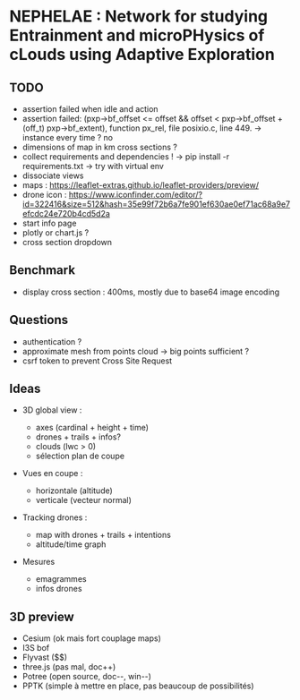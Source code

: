 # NEPHELAE : Network for studying Entrainment and microPHysics of cLouds using Adaptive Exploration

## TODO

- assertion failed when idle and action
- assertion failed: (pxp->bf_offset <= offset && offset < pxp->bf_offset + (off_t) pxp->bf_extent), function px_rel, file posixio.c, line 449. -> instance every time ? no
- dimensions of map in km cross sections ?
- collect requirements and dependencies ! -> pip install -r requirements.txt -> try with virtual env
- dissociate views
- maps : https://leaflet-extras.github.io/leaflet-providers/preview/
- drone icon : https://www.iconfinder.com/editor/?id=322416&size=512&hash=35e99f72b6a7fe901ef630ae0ef71ac68a9e7efcdc24e720b4cd5d2a
- start info page
- plotly or chart.js ?
- cross section dropdown

## Benchmark

- display cross section : 400ms, mostly due to base64 image encoding

## Questions

-   authentication ?
-   approximate mesh from points cloud -> big points sufficient ?
-   csrf token to prevent Cross Site Request

## Ideas

-   3D global view :

    -   axes (cardinal + height + time)
    -   drones + trails + infos?
    -   clouds (lwc > 0)
    -   sélection plan de coupe

-   Vues en coupe :

    -   horizontale (altitude)
    -   verticale (vecteur normal)

-   Tracking drones :

    -   map with drones + trails + intentions
    -   altitude/time graph

-   Mesures

    -   emagrammes
    -   infos drones

## 3D preview

-   Cesium (ok mais fort couplage maps)
-   I3S bof
-   Flyvast (\$\$)
-   three.js (pas mal, doc++)
-   Potree (open source, doc--, win--)
-   PPTK (simple à mettre en place, pas beaucoup de possibilités)
